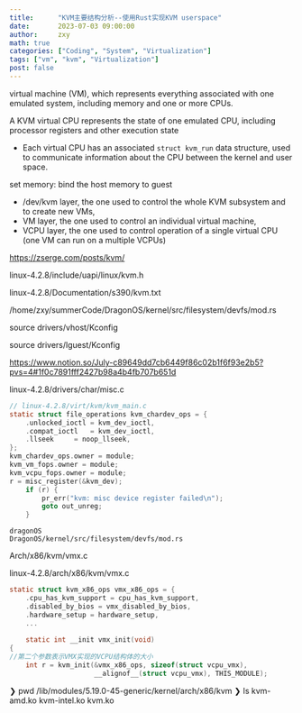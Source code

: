 ```yaml
---
title:      "KVM主要结构分析--使用Rust实现KVM userspace"
date:       2023-07-03 09:00:00
author:     zxy
math: true
categories: ["Coding", "System", "Virtualization"]
tags: ["vm", "kvm", "Virtualization"]
post: false
---
```


virtual machine (VM), which represents everything associated with one emulated system, including memory and one or more CPUs.

A KVM virtual CPU represents the state of one emulated CPU, including processor registers and other execution state

- Each virtual CPU has an associated `struct kvm_run` data structure, used to communicate information about the CPU between the kernel and user space.

set memory: bind the host memory to guest

- /dev/kvm layer, the one used to control the whole KVM subsystem and to create new VMs,
- VM layer, the one used to control an individual virtual machine,
- VCPU layer, the one used to control operation of a single virtual CPU (one VM can run on a multiple VCPUs)

https://zserge.com/posts/kvm/

linux-4.2.8/include/uapi/linux/kvm.h

linux-4.2.8/Documentation/s390/kvm.txt

/home/zxy/summerCode/DragonOS/kernel/src/filesystem/devfs/mod.rs

source drivers/vhost/Kconfig

source drivers/lguest/Kconfig

https://www.notion.so/July-c89649dd7cb6449f86c02b1f6f93e2b5?pvs=4#1f0c7891fff2427b98a4b4fb707b651d

linux-4.2.8/drivers/char/misc.c

```c
// linux-4.2.8/virt/kvm/kvm_main.c
static struct file_operations kvm_chardev_ops = {
	.unlocked_ioctl = kvm_dev_ioctl,
	.compat_ioctl   = kvm_dev_ioctl,
	.llseek		= noop_llseek,
};
kvm_chardev_ops.owner = module;
kvm_vm_fops.owner = module;
kvm_vcpu_fops.owner = module;
r = misc_register(&kvm_dev);
	if (r) {
		pr_err("kvm: misc device register failed\n");
		goto out_unreg;
	}
```

```
dragonOS
DragonOS/kernel/src/filesystem/devfs/mod.rs
```

Arch/x86/kvm/vmx.c

linux-4.2.8/arch/x86/kvm/vmx.c

```c
static struct kvm_x86_ops vmx_x86_ops = {
	.cpu_has_kvm_support = cpu_has_kvm_support,
	.disabled_by_bios = vmx_disabled_by_bios,
	.hardware_setup = hardware_setup,
	...
	
	static int __init vmx_init(void)
{
//第二个参数表示VMX实现的VCPU结构体的大小
	int r = kvm_init(&vmx_x86_ops, sizeof(struct vcpu_vmx),
                     __alignof__(struct vcpu_vmx), THIS_MODULE);
```

❯ pwd
/lib/modules/5.19.0-45-generic/kernel/arch/x86/kvm
❯ ls
kvm-amd.ko  kvm-intel.ko  kvm.ko

